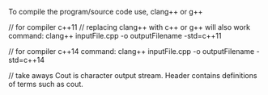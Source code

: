 To compile the program/source code use, clang++ or g++

// for compiler c++11
// replacing clang++ with c++ or g++ will also work
command: clang++ inputFile.cpp -o outputFilename -std=c++11

// for compiler c++14
command: clang++ inputFile.cpp -o outputFilename -std=c++14

// take aways
Cout is character output stream.
Header contains definitions of terms such as cout.
